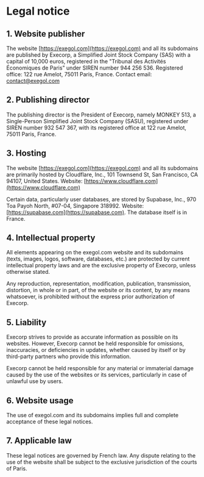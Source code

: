 # Legal notice

## 1. Website publisher

The website [https://exegol.com](https://exegol.com) and all its subdomains are published by Execorp, a Simplified Joint Stock Company (SAS) with a capital of 10,000 euros, registered in the "Tribunal des Activités Économiques de Paris" under SIREN number 944 256 536. Registered office: 122 rue Amelot, 75011 Paris, France. Contact email: [contact@exegol.com](mailto:contact@exegol.com)

## 2. Publishing director

The publishing director is the President of Execorp, namely MONKEY 513, a Single-Person Simplified Joint Stock Company (SASU), registered under SIREN number 932 547 367, with its registered office at 122 rue Amelot, 75011 Paris, France.

## 3. Hosting

The website [https://exegol.com](https://exegol.com) and all its subdomains are primarily hosted by Cloudflare, Inc., 101 Townsend St, San Francisco, CA 94107, United States. Website: [https://www.cloudflare.com](https://www.cloudflare.com)

Certain data, particularly user databases, are stored by Supabase, Inc., 970 Toa Payoh North, #07-04, Singapore 318992. Website: [https://supabase.com](https://supabase.com). The database itself is in France.

## 4. Intellectual property

All elements appearing on the exegol.com website and its subdomains (texts, images, logos, software, databases, etc.) are protected by current intellectual property laws and are the exclusive property of Execorp, unless otherwise stated.

Any reproduction, representation, modification, publication, transmission, distortion, in whole or in part, of the website or its content, by any means whatsoever, is prohibited without the express prior authorization of Execorp.

## 5. Liability

Execorp strives to provide as accurate information as possible on its websites. However, Execorp cannot be held responsible for omissions, inaccuracies, or deficiencies in updates, whether caused by itself or by third-party partners who provide this information.

Execorp cannot be held responsible for any material or immaterial damage caused by the use of the websites or its services, particularly in case of unlawful use by users.

## 6. Website usage

The use of exegol.com and its subdomains implies full and complete acceptance of these legal notices.

## 7. Applicable law

These legal notices are governed by French law. Any dispute relating to the use of the website shall be subject to the exclusive jurisdiction of the courts of Paris. 